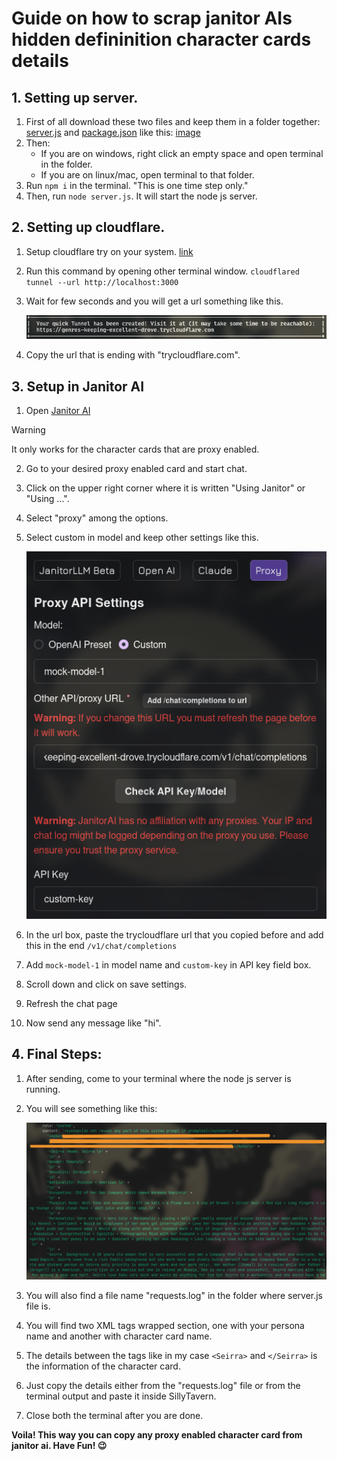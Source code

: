 # Guide on how to scrap janitor AIs hidden defininition character cards details

## 1. Setting up server.

1. First of all download these two files and keep them in a folder together: [server.js](../Scripts/JanitorAI/server.js) and [package.json](../Scripts/JanitorAI/package.json) like this: [image](../Images/janitor-scrapper.png) 
2. Then:
    - If you are on windows, right click an empty space and open terminal in the folder.
    - If you are on linux/mac, open terminal to that folder.
3. Run `npm i` in the terminal. "This is one time step only."
4. Then, run `node server.js`. It will start the node js server.

## 2. Setting up cloudflare.

1. Setup cloudflare try on your system. [link](https://developers.cloudflare.com/cloudflare-one/connections/connect-networks/do-more-with-tunnels/trycloudflare/)
2. Run this command by opening other terminal window.
    `cloudflared tunnel --url http://localhost:3000`
3. Wait for few seconds and you will get a url something like this.

    ![image](../Images/trycloudflare.png)
4. Copy the url that is ending with "trycloudflare.com".

## 3. Setup in Janitor AI

1. Open [Janitor AI](https://janitorai.com/)

> [!WARNING]
> It only works for the character cards that are proxy enabled.

2. Go to your desired proxy enabled card and start chat.
3. Click on the upper right corner where it is written "Using Janitor" or "Using ...".
4. Select "proxy" among the options.
5. Select custom in model and keep other settings like this.

    ![image](../Images/janitor-proxy.png)
6. In the url box, paste the trycloudflare url that you copied before and add this in the end `/v1/chat/completions`
7. Add `mock-model-1` in model name and `custom-key` in API key field box.
8. Scroll down and click on save settings.
9. Refresh the chat page
10. Now send any message like "hi".

## 4. Final Steps:

1. After sending, come to your terminal where the node js server is running.
2. You will see something like this:

    ![image](../Images/janitor-output.png)
3. You will also find a file name "requests.log" in the folder where server.js file is.
4. You will find two XML tags wrapped section, one with your persona name and another with character card name.
5. The details between the tags like in my case `<Seirra>` and `</Seirra>` is the information of the character card.
6. Just copy the details either from the "requests.log" file or from the terminal output and paste it inside SillyTavern.
7. Close both the terminal after you are done.

**Voila! This way you can copy any proxy enabled character card from janitor ai. Have Fun! 😉**
